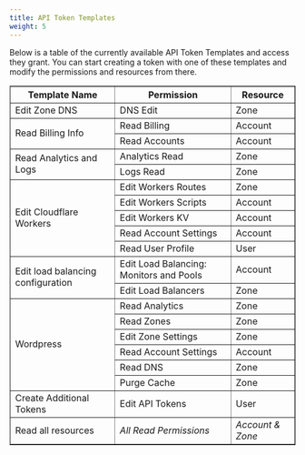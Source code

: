 ```yaml
---
title: API Token Templates
weight: 5
---
```


Below is a table of the currently available API Token Templates and access they grant. You can start creating a token with one of these templates and modify the permissions and resources from there.

<table border="1" style="width:100%">
    <tr>
        <th>Template Name</th>
        <th>Permission</th>
        <th>Resource</th>
    </tr>
    <tr>
        <td>Edit Zone DNS</td>
        <td>DNS Edit</td>
        <td>Zone</td>
    </tr>
    <tr>
        <td rowspan="2">Read Billing Info</td>
        <td>Read Billing</td>
        <td>Account</td>
    </tr>
    <tr>
        <td>Read Accounts</td>
        <td>Account</td>
    </tr>
    <tr>
        <td rowspan="2">Read Analytics and Logs</td>
        <td>Analytics Read</td>
        <td>Zone</td>
    </tr>
    <tr>
        <td>Logs Read</td>
        <td>Zone</td>
    </tr>
    <tr>
        <td rowspan="5">Edit Cloudflare Workers</td>
        <td>Edit Workers Routes</td>
        <td>Zone</td>
    </tr>
    <tr>
        <td>Edit Workers Scripts</td>
        <td>Account</td>
    </tr>
    <tr>
        <td>Edit Workers KV</td>
        <td>Account</td>
    </tr>
    <tr>
        <td>Read Account Settings</td>
        <td>Account</td>
    </tr>
    <tr>
        <td>Read User Profile</td>
        <td>User</td>
    </tr>
    <tr>
        <td rowspan="2">Edit load balancing configuration</td>
        <td>Edit Load Balancing: Monitors and Pools</td>
        <td>Account</td>
    </tr>
    <tr>
        <td>Edit Load Balancers</td>
        <td>Zone</td>
    </tr>
    <tr>
        <td rowspan="6">Wordpress</td>
        <td>Read Analytics</td>
        <td>Zone</td>
    </tr>
    <tr>
        <td>Read Zones</td>
        <td>Zone</td>
    </tr>
    <tr>
        <td>Edit Zone Settings</td>
        <td>Zone</td>
    </tr>
    <tr>
        <td>Read Account Settings</td>
        <td>Account</td>
    </tr>
    <tr>
        <td>Read DNS</td>
        <td>Zone</td>
    </tr>
    <tr>
        <td>Purge Cache</td>
        <td>Zone</td>
    </tr>
    <tr>
        <td>Create Additional Tokens</td>
        <td>Edit API Tokens</td>
        <td>User</td>
    </tr>
    <tr>
        <td>Read all resources</td>
        <td><em>All Read Permissions</em></td>
        <td><em>Account & Zone</em></td>
    </tr>
</table>







